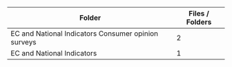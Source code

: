 | Folder                                              |   Files / Folders |
|-----------------------------------------------------|-------------------|
| EC and National Indicators Consumer opinion surveys |                 2 |
| EC and National Indicators                          |                 1 |